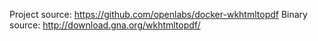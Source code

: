 Project source: https://github.com/openlabs/docker-wkhtmltopdf
Binary source: http://download.gna.org/wkhtmltopdf/
